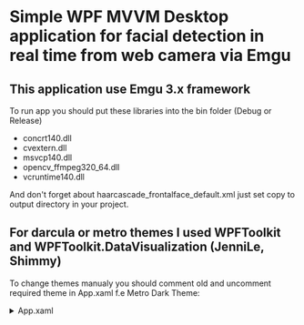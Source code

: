 # Simple WPF MVVM Desktop application for facial detection in real time from web camera via Emgu
## This application use Emgu 3.x framework
To run app you should put these libraries into the bin folder (Debug or Release)
* concrt140.dll
* cvextern.dll
* msvcp140.dll
* opencv_ffmpeg320_64.dll
* vcruntime140.dll

And don't forget about haarcascade_frontalface_default.xml just set copy to output directory in your project.

## For darcula or metro themes I used WPFToolkit and WPFToolkit.DataVisualization (JenniLe, Shimmy)
To change themes manualy you should comment old and uncomment required theme in App.xaml f.e Metro Dark Theme:

<details>
  <summary>App.xaml</summary>
```xml
      <Application x:Class="CVCapturePanel.App"
             xmlns="http://schemas.microsoft.com/winfx/2006/xaml/presentation"
             xmlns:x="http://schemas.microsoft.com/winfx/2006/xaml"
             StartupUri="View/MainWindow.xaml">
    <Application.Resources>
        <ResourceDictionary>
            <ResourceDictionary.MergedDictionaries>
                <!-- IG Theme -->
                <ResourceDictionary Source="Themes/IG/IG.MSControls.Core.Implicit.xaml" />
                <ResourceDictionary Source="Themes/IG/IG.MSControls.Toolkit.Implicit.xaml" />

                <!-- Metro Theme -->
                <!--<ResourceDictionary Source="Themes/Metro/Metro.MSControls.Core.Implicit.xaml" />
                <ResourceDictionary Source="Themes/Metro/Metro.MSControls.Toolkit.Implicit.xaml" /> -->

                <!-- MetroDark Theme -->
                <!--<ResourceDictionary Source="Themes/MetroDark/MetroDark.MSControls.Core.Implicit.xaml" />
                <ResourceDictionary Source="Themes/MetroDark/MetroDark.MSControls.Toolkit.Implicit.xaml" /> -->

                <!-- Office2010Blue Theme -->
                <!--<ResourceDictionary Source="Themes/Office2010Blue/Office2010Blue.MSControls.Core.Implicit.xaml" />
                <ResourceDictionary Source="Themes/Office2010Blue/Office2010Blue.MSControls.Toolkit.Implicit.xaml" />-->

                <!-- Office2013 Theme -->
                <!--<ResourceDictionary Source="Themes/Office2013/Office2013.MSControls.Core.Implicit.xaml" />
                <ResourceDictionary Source="Themes/Office2013/Office2013.MSControls.Toolkit.Implicit.xaml" /> -->
            </ResourceDictionary.MergedDictionaries>

            <!-- <SolidColorBrush x:Key="BackgroundKey" Color="#FFFFFF" /> Color="#FF181818" -->

            <!-- Dark Theme -->
            <SolidColorBrush x:Key="BackgroundKey" Color="#FFFFFF" />

            <Style x:Key="HeaderTextBlockStyle" TargetType="TextBlock">
                <Setter Property="FontSize" Value="22" />
                <Setter Property="FontFamily" Value="Segoe UI" />
                <Setter Property="Foreground" Value="#FF00AADE" />
            </Style>

            <Style x:Key="SubHeaderTextBlockStyle" TargetType="TextBlock">
                <Setter Property="FontSize" Value="18" />
                <Setter Property="FontFamily" Value="Segoe UI" />
                <Setter Property="Foreground" Value="#FF00AADE" />
            </Style>
        </ResourceDictionary>
    </Application.Resources>
</Application>  
```
</details>
